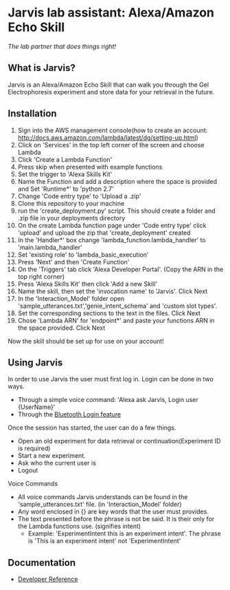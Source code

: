 # Jarvis lab assistant: Alexa/Amazon Echo Skill

_The lab partner that does things right!_

## What is Jarvis?
Jarvis is an Alexa/Amazon Echo Skill that can walk you through the Gel Electrophoresis experiment and store data
for your retrieval in the future.

## Installation
1. Sign into the AWS management console(how to create an account: http://docs.aws.amazon.com/lambda/latest/dg/setting-up.html)
1. Click on 'Services' in the top left corner of the screen and choose Lambda
1. Click 'Create a Lambda Function'
1. Press skip when presented with example functions
1. Set the trigger to 'Alexa Skills Kit' 
1. Name the Function and add a description where the space is provided and Set 'Runtime*' to 'python 2.7'
1. Change 'Code entry type' to 'Upload a .zip'
1. Clone this repository to your machine
1. run the 'create_deployment.py' script. This should create a folder and .zip file in your deployments directory
1. On the create Lambda function page under 'Code entry type' click 'upload' and upload the zip that 'create_deployment' created
1. In the 'Handler*' box change 'lambda_function.lambda_handler' to 'main.lambda_handler'
1. Set 'existing role' to 'lambda_basic_execution'
1. Press 'Next' and then 'Create Function'
1. On the 'Triggers' tab click 'Alexa Developer Portal'. (Copy the ARN in the top right corner)
1. Press 'Alexa Skills Kit' then click 'Add a new Skill'
1. Name the skill, then set the 'invocation name' to 'Jarvis'. Click Next
1. In the 'Interaction_Model' folder open 'sample_utterances.txt','genie_intent_schema' and 'custom slot types'.
1. Set the corresponding sections to the text in the files. Click Next
1. Chose 'Lambda ARN' for 'endpoint*' and paste your functions ARN in the space provided. Click Next

Now the skill should be set up for use on your account!

## Using Jarvis
In order to use Jarvis the user must first log in. Login can be done in two ways.
 - Through a simple voice command: 'Alexa ask Jarvis, Login user {UserName}'
 - Through the [Bluetooth Login feature](https://github.com/arstevens/BluetoothLogin)

Once the session has started, the user can do a few things.
 - Open an old experiment for data retrieval or continuation(Experiment ID is required)
 - Start a new experiment.
 - Ask who the current user is
 - Logout

Voice Commands
 - All voice commands Jarvis understands can be found in the 'sample_utterances.txt' file. (in 'Interaction_Model' folder)
 - Any word enclosed in {} are key words that the user must provides.
 - The text presented before the phrase is not be said. It is their only for the Lambda functions use. (signifies intent)
   - Example: 'ExperimentIntent this is an experiment intent'. The phrase is 'This is an experiment intent' not 'ExperimentIntent'

## Documentation 
 - [Developer Reference](https://github.com/informatics-isi-edu/echo_lab_assistant/blob/master/docs/Reference.md)
